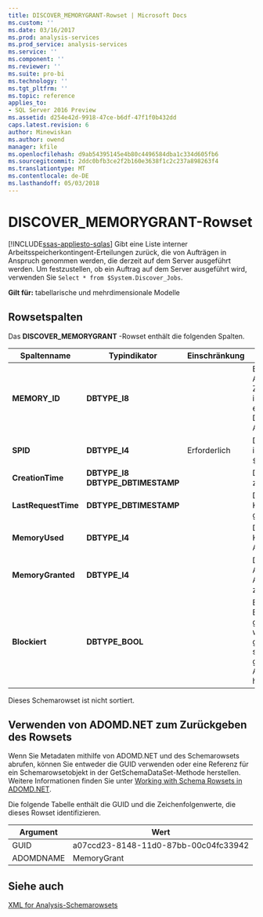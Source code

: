 ```yaml
---
title: DISCOVER_MEMORYGRANT-Rowset | Microsoft Docs
ms.custom: ''
ms.date: 03/16/2017
ms.prod: analysis-services
ms.prod_service: analysis-services
ms.service: ''
ms.component: ''
ms.reviewer: ''
ms.suite: pro-bi
ms.technology: ''
ms.tgt_pltfrm: ''
ms.topic: reference
applies_to:
- SQL Server 2016 Preview
ms.assetid: d254e42d-9918-47ce-b6df-47f1f0b432dd
caps.latest.revision: 6
author: Minewiskan
ms.author: owend
manager: kfile
ms.openlocfilehash: d9ab54395145e4b80c4496584dba1c334d605fb6
ms.sourcegitcommit: 2ddc0bfb3ce2f2b160e3638f1c2c237a898263f4
ms.translationtype: MT
ms.contentlocale: de-DE
ms.lasthandoff: 05/03/2018
---
```

# <a name="discovermemorygrant-rowset"></a>DISCOVER_MEMORYGRANT-Rowset
[!INCLUDE[ssas-appliesto-sqlas](../../../includes/ssas-appliesto-sqlas.md)]
  Gibt eine Liste interner Arbeitsspeicherkontingent-Erteilungen zurück, die von Aufträgen in Anspruch genommen werden, die derzeit auf dem Server ausgeführt werden. Um festzustellen, ob ein Auftrag auf dem Server ausgeführt wird, verwenden Sie `Select * from $System.Discover_Jobs`.  
  
 **Gilt für:** tabellarische und mehrdimensionale Modelle  
  
## <a name="rowset-columns"></a>Rowsetspalten  
 Das **DISCOVER_MEMORYGRANT** -Rowset enthält die folgenden Spalten.  
  
|Spaltenname|Typindikator|Einschränkung|Description|  
|-----------------|--------------------|-----------------|-----------------|  
|**MEMORY_ID**|**DBTYPE_I8**||Eine Zahl, die die Arbeitsspeicherkontingent-Zuweisung identifiziert. Eindeutig innerhalb des Kontexts einer einzelnen DISCOVER_MEMORYGRANT-Anforderung.|  
|**SPID**|**DBTYPE_I4**|Erforderlich|Die SPID, die Sie erhalten können, indem Sie `Select * from $System.Discover_Sessions`ausführen.|  
|**CreationTime**|**DBTYPE_I8 DBTYPE_DBTIMESTAMP**||Die Uhrzeit, zu der das Kontingent zugewiesen wurde.|  
|**LastRequestTime**|**DBTYPE_DBTIMESTAMP**||Die Uhrzeit, zu der die Kontingentanforderung zuletzt geändert wurde.|  
|**MemoryUsed**|**DBTYPE_I4**||Der im Zusammenhang mit dem Kontingent verwendete Arbeitsspeicher.|  
|**MemoryGranted**|**DBTYPE_I4**||Der zur Verwendung durch den Auftrag, der das Arbeitsspeicherkontingent abruft, zugewiesene Arbeitsspeicher.|  
|**Blockiert**|**DBTYPE_BOOL**||Ein boolescher Wert, der den Blockstatus des Auftrags angibt. True gibt an, dass der Auftrag blockiert wurde, bis ein anderer Auftrag genügend Kontingent freigibt, um seine Kontingentanforderung zu gewähren. False gibt an, dass der Auftrag sein Kontingent empfangen hat und ausgeführt werden kann.|  
  
 Dieses Schemarowset ist nicht sortiert.  
  
## <a name="using-adomdnet-to-return-the-rowset"></a>Verwenden von ADOMD.NET zum Zurückgeben des Rowsets  
 Wenn Sie Metadaten mithilfe von ADOMD.NET und des Schemarowsets abrufen, können Sie entweder die GUID verwenden oder eine Referenz für ein Schemarowsetobjekt in der GetSchemaDataSet-Methode herstellen. Weitere Informationen finden Sie unter [Working with Schema Rowsets in ADOMD.NET](../../../analysis-services/multidimensional-models-adomd-net-client/retrieving-metadata-working-with-schema-rowsets.md).  
  
 Die folgende Tabelle enthält die GUID und die Zeichenfolgenwerte, die dieses Rowset identifizieren.  
  
|Argument|Wert|  
|--------------|-----------|  
|GUID|a07ccd23-8148-11d0-87bb-00c04fc33942|  
|ADOMDNAME|MemoryGrant|  
  
## <a name="see-also"></a>Siehe auch  
 [XML for Analysis-Schemarowsets](../../../analysis-services/schema-rowsets/xml/xml-for-analysis-schema-rowsets.md)  
  
  

